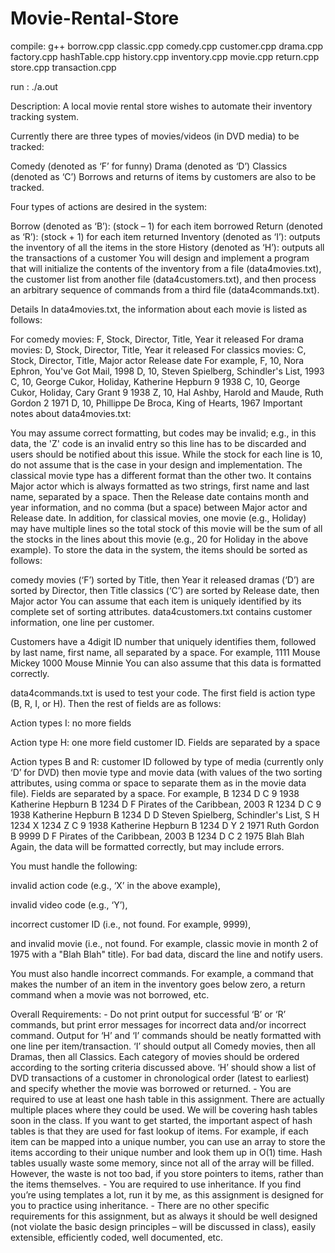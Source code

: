 # Movie-Rental-Store

compile: g++ borrow.cpp classic.cpp comedy.cpp customer.cpp drama.cpp factory.cpp hashTable.cpp history.cpp inventory.cpp movie.cpp return.cpp store.cpp transaction.cpp

run : ./a.out

Description: A local movie rental store wishes to automate their inventory tracking system.

Currently there are three types of movies/videos (in DVD media) to be tracked:

Comedy (denoted as ‘F’ for funny)
Drama (denoted as ‘D’)
Classics (denoted as ‘C’)
Borrows and returns of items by customers are also to be tracked.

Four types of actions are desired in the system:

Borrow (denoted as ‘B’): (stock – 1) for each item borrowed
Return (denoted as ‘R’): (stock + 1) for each item returned
Inventory (denoted as ‘I’): outputs the inventory of all the items in the store
History (denoted as ‘H’): outputs all the transactions of a customer
You will design and implement a program that will initialize the contents of the inventory from a file (data4movies.txt), the customer list from another file (data4customers.txt), and then process an arbitrary sequence of commands from a third file (data4commands.txt).

Details In data4movies.txt, the information about each movie is listed as follows:

For comedy movies: F, Stock, Director, Title, Year it released
For drama movies: D, Stock, Director, Title, Year it released
For classics movies: C, Stock, Director, Title, Major actor Release date For example, F, 10, Nora Ephron, You've Got Mail, 1998
D, 10, Steven Spielberg, Schindler's List, 1993
C, 10, George Cukor, Holiday, Katherine Hepburn 9 1938
C, 10, George Cukor, Holiday, Cary Grant 9 1938
Z, 10, Hal Ashby, Harold and Maude, Ruth Gordon 2 1971
D, 10, Phillippe De Broca, King of Hearts, 1967
Important notes about data4movies.txt:

You may assume correct formatting, but codes may be invalid; e.g., in this data, the 'Z' code is an invalid entry so this line has to be discarded and users should be notified about this issue.
While the stock for each line is 10, do not assume that is the case in your design and implementation.
The classical movie type has a different format than the other two. It contains Major actor which is always formatted as two strings, first name and last name, separated by a space. Then the Release date contains month and year information, and no comma (but a space) between Major actor and Release date. In addition, for classical movies, one movie (e.g., Holiday) may have multiple lines so the total stock of this movie will be the sum of all the stocks in the lines about this movie (e.g., 20 for Holiday in the above example).
To store the data in the system, the items should be sorted as follows:

comedy movies (‘F’) sorted by Title, then Year it released
dramas (‘D’) are sorted by Director, then Title
classics (‘C’) are sorted by Release date, then Major actor
You can assume that each item is uniquely identified by its complete set of sorting attributes.
data4customers.txt contains customer information, one line per customer.

Customers have a 4digit ID number that uniquely identifies them, followed by last name, first name, all separated by a space. For example, 1111 Mouse Mickey 1000 Mouse Minnie You can also assume that this data is formatted correctly.

data4commands.txt is used to test your code. The first field is action type (B, R, I, or H). Then the rest of fields are as follows:

Action types I: no more fields

Action type H: one more field customer ID. Fields are separated by a space

Action types B and R: customer ID followed by type of media (currently only ‘D’ for DVD) then movie type and movie data (with values of the two sorting attributes, using comma or space to separate them as in the movie data file). Fields are separated by a space.
For example, B 1234 D C 9 1938 Katherine Hepburn B 1234 D F Pirates of the Caribbean, 2003 R 1234 D C 9 1938 Katherine Hepburn B 1234 D D Steven Spielberg, Schindler's List, S H 1234 X 1234 Z C 9 1938 Katherine Hepburn B 1234 D Y 2 1971 Ruth Gordon B 9999 D F Pirates of the Caribbean, 2003 B 1234 D C 2 1975 Blah Blah
Again, the data will be formatted correctly, but may include errors.

You must handle the following:

invalid action code (e.g., ‘X’ in the above example),

invalid video code (e.g., ‘Y’),

incorrect customer ID (i.e., not found. For example, 9999),

and invalid movie (i.e., not found. For example, classic movie in month 2 of 1975 with a "Blah Blah" title). For bad data, discard the line and notify users.

You must also handle incorrect commands. For example, a command that makes the number of an item in the inventory goes below zero, a return command when a movie was not borrowed, etc.

Overall Requirements: - Do not print output for successful ‘B’ or ‘R’ commands, but print error messages for incorrect data and/or incorrect command. Output for ‘H’ and ‘I’ commands should be neatly formatted with one line per item/transaction. ‘I’ should output all Comedy movies, then all Dramas, then all Classics. Each category of movies should be ordered according to the sorting criteria discussed above. ‘H’ should show a list of DVD transactions of a customer in chronological order (latest to earliest) and specify whether the movie was borrowed or returned. - You are required to use at least one hash table in this assignment. There are actually multiple places where they could be used. We will be covering hash tables soon in the class. If you want to get started, the important aspect of hash tables is that they are used for fast lookup of items. For example, if each item can be mapped into a unique number, you can use an array to store the items according to their unique number and look them up in O(1) time. Hash tables usually waste some memory, since not all of the array will be filled. However, the waste is not too bad, if you store pointers to items, rather than the items themselves. - You are required to use inheritance. If you find you’re using templates a lot, run it by me, as this assignment is designed for you to practice using inheritance. - There are no other specific requirements for this assignment, but as always it should be well designed (not violate the basic design principles – will be discussed in class), easily extensible, efficiently coded, well documented, etc.
